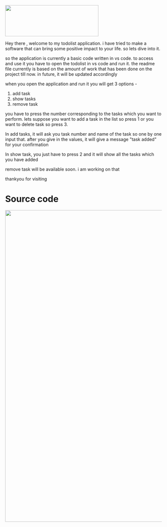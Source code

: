 <div markdown="1">
	<img src="" width="300" height="100"/>
                                     

Hey there , welcome to my todolist application. i have tried to make a software that can bring some positive impact to your life.
so lets dive into it.

so the application is currently a basic code written in vs code. to access and use it you have to open the todolist in vs code and run it. the readme file currently is based on the amount of work that has been done on the project till now. in future, it will be updated accordingly

when you open the application and run it you will get 3 options -
1. add task
2. show tasks
3. remove task

you have to press the number corresponding to the tasks which you want to perform. lets suppose you want to add a task in the list so press 1 or you want to delete task so press 3.

In add tasks, it will ask you task number and name of the task so one by one input that. after you give in the values, it will give a message "task added" for your confirmation

In show task, you just have to press 2 and it will show all the tasks which you have added

remove task will be available soon. i am working on that

thankyou for visiting


# Source code

<div  markdown="1">
	<img src=".github/framework-logo-new.svg" width="800" height="1000"/>
	

